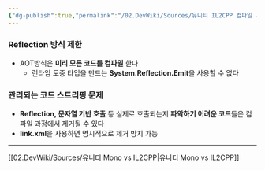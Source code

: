 ```yaml
---
{"dg-publish":true,"permalink":"/02.DevWiki/Sources/유니티 IL2CPP 컴파일 시 유의사항/","noteIcon":""}
---
```


### Reflection 방식 제한
* AOT방식은 **미리 모든 코드를 컴파일** 한다
	* 런타임 도중 타입을 만드는 **System.Reflection.Emit**을 사용할 수 없다

### 관리되는 코드 스트리핑 문제
* **Reflection, 문자열 기반 호출** 등 실제로 호출되는지 **파악하기 어려운 코드**들은 컴파일 과정에서 제거될 수 있다
* **link.xml**을 사용하면 명시적으로 제거 방지 가능

---
[[02.DevWiki/Sources/유니티 Mono vs IL2CPP\|유니티 Mono vs IL2CPP]]
